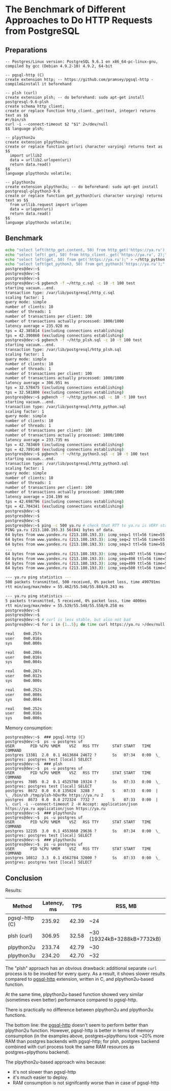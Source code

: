 The Benchmark of Different Approaches to Do HTTP Requests from PostgreSQL
===

Preparations
---

```
-- Postgres/Linux version: PostgreSQL 9.6.1 on x86_64-pc-linux-gnu, compiled by gcc (Debian 4.9.2-10) 4.9.2, 64-bit

-- pgsql-http (C)
create extension http; -- https://github.com/pramsey/pgsql-http - compile&install it beforehand

-- plsh (curl)
create extension plsh; -- do beforehand: sudo apt-get install postgresql-9.6-plsh
create schema http_client;
create or replace function http_client._get(text, integer) returns text as $$
#!/bin/sh
curl -i --connect-timeout $2 "$1" 2>/dev/null
$$ language plsh;

-- plpython2u
create extension plpython2u;
create or replace function get(uri character varying) returns text as $$
  import urllib2
  data = urllib2.urlopen(uri)
  return data.read()
$$
language plpython2u volatile;

-- plpython3u
create extension plpython3u; -- do beforehand: sudo apt-get install postgresql-plpython3-9.6
create or replace function get_python3(uri character varying) returns text as $$
  from urllib.request import urlopen
  data = urlopen(uri)
  return data.read()
$$
language plpython3u volatile;
```

Benchmark
---
```sh
echo "select left(http_get.content, 50) from http_get('https://ya.ru');" > ~/http_c.sql
echo "select left(_get, 50) from http_client._get('https://ya.ru', 2);" > ~/http_plsh.sql
echo "select left(get, 50) from get('https://ya.ru');" > ~/http_python.sql
echo "select left(get_python3, 50) from get_python3('https://ya.ru');" > ~/http_python3.sql
postgres@dev:~$
postgres@dev:~$
postgres@dev:~$
postgres@dev:~$ pgbench -f ~/http_c.sql -c 10 -t 100 test
starting vacuum...end.
transaction type: /var/lib/postgresql/http_c.sql
scaling factor: 1
query mode: simple
number of clients: 10
number of threads: 1
number of transactions per client: 100
number of transactions actually processed: 1000/1000
latency average = 235.928 ms
tps = 42.385814 (including connections establishing)
tps = 42.390860 (excluding connections establishing)
postgres@dev:~$ pgbench -f ~/http_plsh.sql -c 10 -t 100 test
starting vacuum...end.
transaction type: /var/lib/postgresql/http_plsh.sql
scaling factor: 1
query mode: simple
number of clients: 10
number of threads: 1
number of transactions per client: 100
number of transactions actually processed: 1000/1000
latency average = 306.951 ms
tps = 32.578475 (including connections establishing)
tps = 32.581800 (excluding connections establishing)
postgres@dev:~$ pgbench -f ~/http_python.sql -c 10 -t 100 test
starting vacuum...end.
transaction type: /var/lib/postgresql/http_python.sql
scaling factor: 1
query mode: simple
number of clients: 10
number of threads: 1
number of transactions per client: 100
number of transactions actually processed: 1000/1000
latency average = 233.735 ms
tps = 42.783469 (including connections establishing)
tps = 42.789140 (excluding connections establishing)
postgres@dev:~$ pgbench -f ~/http_python3.sql -c 10 -t 100 test
starting vacuum...end.
transaction type: /var/lib/postgresql/http_python3.sql
scaling factor: 1
query mode: simple
number of clients: 10
number of threads: 1
number of transactions per client: 100
number of transactions actually processed: 1000/1000
latency average = 234.199 ms
tps = 42.698796 (including connections establishing)
tps = 42.704341 (excluding connections establishing)
postgres@dev:~$
postgres@dev:~$
postgres@dev:~$
postgres@dev:~$ ping -c 500 ya.ru # check that RTT to ya.ru is VERY stable
PING ya.ru (213.180.193.3) 56(84) bytes of data.
64 bytes from www.yandex.ru (213.180.193.3): icmp_seq=1 ttl=56 time=55.5 ms
64 bytes from www.yandex.ru (213.180.193.3): icmp_seq=2 ttl=56 time=55.5 ms
64 bytes from www.yandex.ru (213.180.193.3): icmp_seq=3 ttl=56 time=55.5 ms
...
64 bytes from www.yandex.ru (213.180.193.3): icmp_seq=497 ttl=56 time=55.5 ms
64 bytes from www.yandex.ru (213.180.193.3): icmp_seq=498 ttl=56 time=55.5 ms
64 bytes from www.yandex.ru (213.180.193.3): icmp_seq=499 ttl=56 time=55.5 ms
64 bytes from www.yandex.ru (213.180.193.3): icmp_seq=500 ttl=56 time=55.5 ms

--- ya.ru ping statistics ---
500 packets transmitted, 500 received, 0% packet loss, time 499791ms
rtt min/avg/max/mdev = 55.462/55.546/55.884/0.243 ms

--- ya.ru ping statistics ---
5 packets transmitted, 5 received, 0% packet loss, time 4006ms
rtt min/avg/max/mdev = 55.539/55.548/55.558/0.258 ms
postgres@dev:~$
postgres@dev:~$
postgres@dev:~$ # curl is less stable, but also not bad
postgres@dev:~$ for i in {1..5}; do time curl https://ya.ru >/dev/null 2> /dev/null; done 

real    0m0.257s
user    0m0.016s
sys     0m0.000s

real    0m0.286s
user    0m0.016s
sys     0m0.004s

real    0m0.287s
user    0m0.012s
sys     0m0.000s

real    0m0.252s
user    0m0.008s
sys     0m0.004s

real    0m0.252s
user    0m0.016s
sys     0m0.000s
```

Memory consumption:
```
postgres@dev:~$  ### pgsql-http (C)
postgres@dev:~$  ps -u postgres uf
USER       PID %CPU %MEM    VSZ   RSS TTY      STAT START   TIME COMMAND
postgres 13381  2.0  0.1 4613684 24672 ?       Ss   07:34   0:00  \_ postgres: postgres test [local] SELECT
postgres@dev:~$  ### plsh
postgres@dev:~$  ps -u postgres uf
USER       PID %CPU %MEM    VSZ   RSS TTY      STAT START   TIME COMMAND
postgres  7805  0.2  0.1 4525780 19324 ?       Ss   07:33   0:00  \_ postgres: postgres test [local] SELECT
postgres  8672  0.0  0.0 135024  3288 ?        S    07:33   0:00  |   \_ /bin/sh /tmp/plsh-hDxrRx https://ya.ru 2
postgres  8673  0.0  0.0 272324  7732 ?        S    07:33   0:00  |       \_ curl -i --connect-timeout 2 -H Accept: application/json https://ya.ru application/json https://ya.ru
postgres@dev:~$  ### plpython2u
postgres@dev:~$  ps -u postgres uf
USER       PID %CPU %MEM    VSZ   RSS TTY      STAT START   TIME COMMAND
postgres 12235  3.0  0.1 4553668 29636 ?       Ss   07:34   0:00  \_ postgres: postgres test [local] SELECT
postgres@dev:~$  ### plpython3u
postgres@dev:~$  ps -u postgres uf
USER       PID %CPU %MEM    VSZ   RSS TTY      STAT START   TIME COMMAND
postgres 10812  3.3  0.1 4562784 32000 ?       Ss   07:33   0:00  \_ postgres: postgres test [local] SELECT
```

Conclusion
---
Results:

Method | Latency, ms | TPS | RSS, MB
------------ | ------------- | ------------- | -------------
pgsql-http (C) | 235.92 | 42.39 | ~24
plsh (curl) | 306.95 | 32.58 | ~30 (19324kB+3288kB+7732kB)
plpython2u | 233.74 | 42.79 | ~30
plpython3u | 234.20 | 42.70 | ~32

The "plsh" approach has an obvious drawback: additional separate `curl` process is to be invoked for every query. 
As a result, it shows slower results compared to [pgsql-http](https://github.com/pramsey/pgsql-http) 
extension, written in C, and plpython2u-based function.

At the same time, plpython2u-based function showed very similar (sometimes even better) performance compared to pgsql-http.

There is practically no difference between plpython2u and plpython3u functions.

The bottom line: the [pgsql-http](https://github.com/pramsey/pgsql-http) doesn't seem to perform better than plpython2u function. However, pgsql-http is better in terms of memory consumption (in the examples above, postgres+plpythonu took ~20% more RAM than postgres backends with pgsql-http; for plsh, postgres backend combined with curl process took the same RAM resources as postgres+plpythonu backend).

The plpython2u-based approach wins because:
 - it's not slower than pgsql-http 
 - it's much easier to deploy.
 - RAM consumption is not signifcantly worse than in case of pgsql-http
